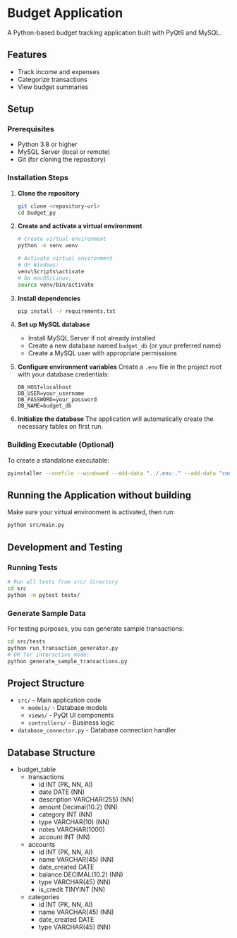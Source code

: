# Budget Application

A Python-based budget tracking application built with PyQt6 and MySQL.

## Features
- Track income and expenses
- Categorize transactions
- View budget summaries

## Setup

### Prerequisites
- Python 3.8 or higher
- MySQL Server (local or remote)
- Git (for cloning the repository)

### Installation Steps

1. **Clone the repository**
   ```bash
   git clone <repository-url>
   cd budget_py
   ```

2. **Create and activate a virtual environment**
   ```bash
   # Create virtual environment
   python -m venv venv
   
   # Activate virtual environment
   # On Windows:
   venv\Scripts\activate
   # On macOS/Linux:
   source venv/bin/activate
   ```

3. **Install dependencies**
   ```bash
   pip install -r requirements.txt
   ```

4. **Set up MySQL database**
   - Install MySQL Server if not already installed
   - Create a new database named `budget_db` (or your preferred name)
   - Create a MySQL user with appropriate permissions

5. **Configure environment variables**
   Create a `.env` file in the project root with your database credentials:
   ```
   DB_HOST=localhost
   DB_USER=your_username
   DB_PASSWORD=your_password
   DB_NAME=budget_db
   ```

6. **Initialize the database**
   The application will automatically create the necessary tables on first run.

### Building Executable (Optional)
To create a standalone executable:
```bash
pyinstaller --onefile --windowed --add-data "../.env:." --add-data "config/account_types.json:config" --name "BudgetApp" main.py
```
## Running the Application without building

Make sure your virtual environment is activated, then run:
```bash
python src/main.py
```

## Development and Testing

### Running Tests
```bash
# Run all tests from src/ directory
cd src
python -m pytest tests/
```

### Generate Sample Data
For testing purposes, you can generate sample transactions:
```bash
cd src/tests
python run_transaction_generator.py
# OR for interactive mode:
python generate_sample_transactions.py
```

## Project Structure
- `src/` - Main application code
  - `models/` - Database models
  - `views/` - PyQt UI components
  - `controllers/` - Business logic
- `database_connector.py` - Database connection handler 

## Database Structure
- budget_table
  - transactions
    - id INT (PK, NN, AI)
    - date DATE (NN)
    - description VARCHAR(255) (NN)
    - amount Decimal(10.2) (NN)
    - category INT (NN)
    - type VARCHAR(10) (NN)
    - notes VARCHAR(1000)
    - account INT (NN)
  - accounts
    - id INT (PK, NN, AI)
    - name VARCHAR(45) (NN)
    - date_created DATE
    - balance DECIMAL(10.2) (NN)
    - type VARCHAR(45) (NN)
    - is_credit TINYINT (NN)
  - categories
    - id INT (PK, NN, AI)
    - name VARCHAR(45) (NN)
    - date_created DATE
    - type VARCHAR(45) (NN)
